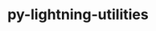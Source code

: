 ---
title: "py-lightning-utilities"
layout: cache
categories: [package, develop]
meta: {"versions": ["0.11.2"], "compilers": ["apple-clang@=15.0.0", "gcc@=11.4.0", "gcc@=13.2.0"], "oss": ["ubuntu22.04", "ubuntu24.04", "ventura"], "platforms": ["darwin", "linux"], "targets": ["aarch64", "neoverse_v1", "x86_64_v3"], "stacks": ["e4s", "e4s-neoverse_v1", "ml-darwin-aarch64-mps", "ml-linux-aarch64-cpu", "ml-linux-aarch64-cuda", "ml-linux-x86_64-cpu", "ml-linux-x86_64-cuda", "root"], "num_specs": 53, "num_specs_by_stack": {"root": 53, "ml-darwin-aarch64-mps": 3, "e4s-neoverse_v1": 3, "e4s": 7, "ml-linux-aarch64-cuda": 20, "ml-linux-aarch64-cpu": 19, "ml-linux-x86_64-cuda": 18, "ml-linux-x86_64-cpu": 20}}
spec_details: [{"hash": "cdjkvqsvzn5r4q3qqzns6o5t7vrzfuca", "compiler": "apple-clang@=15.0.0", "versions": ["0.11.2"], "os": "ventura", "platform": "darwin", "target": "aarch64", "variants": ["build_system=python_pip"], "stacks": ["root", "ml-darwin-aarch64-mps"], "size": "-", "tarball": "https://binaries.spack.io/develop/build_cache/darwin-ventura-aarch64/apple-clang-15.0.0/py-lightning-utilities-0.11.2/darwin-ventura-aarch64-apple-clang-15.0.0-py-lightning-utilities-0.11.2-cdjkvqsvzn5r4q3qqzns6o5t7vrzfuca.spack"}, {"hash": "jlec6q45gqjii64u5poci3oydkhhpioe", "compiler": "apple-clang@=15.0.0", "versions": ["0.11.2"], "os": "ventura", "platform": "darwin", "target": "aarch64", "variants": ["build_system=python_pip"], "stacks": ["root", "ml-darwin-aarch64-mps"], "size": "-", "tarball": "https://binaries.spack.io/develop/build_cache/darwin-ventura-aarch64/apple-clang-15.0.0/py-lightning-utilities-0.11.2/darwin-ventura-aarch64-apple-clang-15.0.0-py-lightning-utilities-0.11.2-jlec6q45gqjii64u5poci3oydkhhpioe.spack"}, {"hash": "bszfdv43uzppx6kj54qban2g7gjsn2qz", "compiler": "apple-clang@=15.0.0", "versions": ["0.11.2"], "os": "ventura", "platform": "darwin", "target": "aarch64", "variants": ["build_system=python_pip"], "stacks": ["root", "ml-darwin-aarch64-mps"], "size": "-", "tarball": "https://binaries.spack.io/develop/build_cache/darwin-ventura-aarch64/apple-clang-15.0.0/py-lightning-utilities-0.11.2/darwin-ventura-aarch64-apple-clang-15.0.0-py-lightning-utilities-0.11.2-bszfdv43uzppx6kj54qban2g7gjsn2qz.spack"}, {"hash": "y662ylpqpnyyqorlqclh3fkjdgy65wc4", "compiler": "gcc@=11.4.0", "versions": ["0.11.2"], "os": "ubuntu22.04", "platform": "linux", "target": "neoverse_v1", "variants": ["build_system=python_pip"], "stacks": ["root", "e4s-neoverse_v1"], "size": "-", "tarball": "https://binaries.spack.io/develop/build_cache/linux-ubuntu22.04-neoverse_v1/gcc-11.4.0/py-lightning-utilities-0.11.2/linux-ubuntu22.04-neoverse_v1-gcc-11.4.0-py-lightning-utilities-0.11.2-y662ylpqpnyyqorlqclh3fkjdgy65wc4.spack"}, {"hash": "nwopvpvthxuxlrs77os6qzrbhvua5lqq", "compiler": "gcc@=11.4.0", "versions": ["0.11.2"], "os": "ubuntu22.04", "platform": "linux", "target": "neoverse_v1", "variants": ["build_system=python_pip"], "stacks": ["root", "e4s-neoverse_v1"], "size": "-", "tarball": "https://binaries.spack.io/develop/build_cache/linux-ubuntu22.04-neoverse_v1/gcc-11.4.0/py-lightning-utilities-0.11.2/linux-ubuntu22.04-neoverse_v1-gcc-11.4.0-py-lightning-utilities-0.11.2-nwopvpvthxuxlrs77os6qzrbhvua5lqq.spack"}, {"hash": "q5bn45rdjfiv52zltpfioqxfqzkfwu2i", "compiler": "gcc@=11.4.0", "versions": ["0.11.2"], "os": "ubuntu22.04", "platform": "linux", "target": "neoverse_v1", "variants": ["build_system=python_pip"], "stacks": ["root", "e4s-neoverse_v1"], "size": "-", "tarball": "https://binaries.spack.io/develop/build_cache/linux-ubuntu22.04-neoverse_v1/gcc-11.4.0/py-lightning-utilities-0.11.2/linux-ubuntu22.04-neoverse_v1-gcc-11.4.0-py-lightning-utilities-0.11.2-q5bn45rdjfiv52zltpfioqxfqzkfwu2i.spack"}, {"hash": "uvyu54u2ons7dofaihk6trqaf5rpmbly", "compiler": "gcc@=11.4.0", "versions": ["0.11.2"], "os": "ubuntu22.04", "platform": "linux", "target": "x86_64_v3", "variants": ["build_system=python_pip"], "stacks": ["e4s", "root"], "size": "-", "tarball": "https://binaries.spack.io/develop/build_cache/linux-ubuntu22.04-x86_64_v3/gcc-11.4.0/py-lightning-utilities-0.11.2/linux-ubuntu22.04-x86_64_v3-gcc-11.4.0-py-lightning-utilities-0.11.2-uvyu54u2ons7dofaihk6trqaf5rpmbly.spack"}, {"hash": "nh7o76edm6gnjpmk6yqfxongr4rmnljz", "compiler": "gcc@=11.4.0", "versions": ["0.11.2"], "os": "ubuntu22.04", "platform": "linux", "target": "x86_64_v3", "variants": ["build_system=python_pip"], "stacks": ["e4s", "root"], "size": "-", "tarball": "https://binaries.spack.io/develop/build_cache/linux-ubuntu22.04-x86_64_v3/gcc-11.4.0/py-lightning-utilities-0.11.2/linux-ubuntu22.04-x86_64_v3-gcc-11.4.0-py-lightning-utilities-0.11.2-nh7o76edm6gnjpmk6yqfxongr4rmnljz.spack"}, {"hash": "rkyr2tuk2jyu2s2maisw6aevuncm3koq", "compiler": "gcc@=11.4.0", "versions": ["0.11.2"], "os": "ubuntu22.04", "platform": "linux", "target": "x86_64_v3", "variants": ["build_system=python_pip"], "stacks": ["e4s", "root"], "size": "-", "tarball": "https://binaries.spack.io/develop/build_cache/linux-ubuntu22.04-x86_64_v3/gcc-11.4.0/py-lightning-utilities-0.11.2/linux-ubuntu22.04-x86_64_v3-gcc-11.4.0-py-lightning-utilities-0.11.2-rkyr2tuk2jyu2s2maisw6aevuncm3koq.spack"}, {"hash": "vcdq7r7y55e73qkdydbjbbylf5fbz67e", "compiler": "gcc@=11.4.0", "versions": ["0.11.2"], "os": "ubuntu22.04", "platform": "linux", "target": "x86_64_v3", "variants": ["build_system=python_pip"], "stacks": ["e4s", "root"], "size": "-", "tarball": "https://binaries.spack.io/develop/build_cache/linux-ubuntu22.04-x86_64_v3/gcc-11.4.0/py-lightning-utilities-0.11.2/linux-ubuntu22.04-x86_64_v3-gcc-11.4.0-py-lightning-utilities-0.11.2-vcdq7r7y55e73qkdydbjbbylf5fbz67e.spack"}, {"hash": "z76atk645l2mmqjndvkfljhikjrgn6bh", "compiler": "gcc@=11.4.0", "versions": ["0.11.2"], "os": "ubuntu22.04", "platform": "linux", "target": "x86_64_v3", "variants": ["build_system=python_pip"], "stacks": ["e4s", "root"], "size": "-", "tarball": "https://binaries.spack.io/develop/build_cache/linux-ubuntu22.04-x86_64_v3/gcc-11.4.0/py-lightning-utilities-0.11.2/linux-ubuntu22.04-x86_64_v3-gcc-11.4.0-py-lightning-utilities-0.11.2-z76atk645l2mmqjndvkfljhikjrgn6bh.spack"}, {"hash": "dzdojyhxsy6i3zdfadcxqij32cwxxjsr", "compiler": "gcc@=11.4.0", "versions": ["0.11.2"], "os": "ubuntu22.04", "platform": "linux", "target": "x86_64_v3", "variants": ["build_system=python_pip"], "stacks": ["e4s", "root"], "size": "-", "tarball": "https://binaries.spack.io/develop/build_cache/linux-ubuntu22.04-x86_64_v3/gcc-11.4.0/py-lightning-utilities-0.11.2/linux-ubuntu22.04-x86_64_v3-gcc-11.4.0-py-lightning-utilities-0.11.2-dzdojyhxsy6i3zdfadcxqij32cwxxjsr.spack"}, {"hash": "pq4mjmi6zljthlf5y63r6aegq4nbhlp6", "compiler": "gcc@=11.4.0", "versions": ["0.11.2"], "os": "ubuntu22.04", "platform": "linux", "target": "x86_64_v3", "variants": ["build_system=python_pip"], "stacks": ["e4s", "root"], "size": "-", "tarball": "https://binaries.spack.io/develop/build_cache/linux-ubuntu22.04-x86_64_v3/gcc-11.4.0/py-lightning-utilities-0.11.2/linux-ubuntu22.04-x86_64_v3-gcc-11.4.0-py-lightning-utilities-0.11.2-pq4mjmi6zljthlf5y63r6aegq4nbhlp6.spack"}, {"hash": "x6zpl6zfieps2sghq5pmp5mxjluyosxf", "compiler": "gcc@=13.2.0", "versions": ["0.11.2"], "os": "ubuntu24.04", "platform": "linux", "target": "aarch64", "variants": ["build_system=python_pip"], "stacks": ["ml-linux-aarch64-cuda", "root", "ml-linux-aarch64-cpu"], "size": "-", "tarball": "https://binaries.spack.io/develop/build_cache/linux-ubuntu24.04-aarch64/gcc-13.2.0/py-lightning-utilities-0.11.2/linux-ubuntu24.04-aarch64-gcc-13.2.0-py-lightning-utilities-0.11.2-x6zpl6zfieps2sghq5pmp5mxjluyosxf.spack"}, {"hash": "ncyt4gdmsnginggnlxganonp4aiduyfu", "compiler": "gcc@=13.2.0", "versions": ["0.11.2"], "os": "ubuntu24.04", "platform": "linux", "target": "aarch64", "variants": ["build_system=python_pip"], "stacks": ["ml-linux-aarch64-cuda", "root", "ml-linux-aarch64-cpu"], "size": "-", "tarball": "https://binaries.spack.io/develop/build_cache/linux-ubuntu24.04-aarch64/gcc-13.2.0/py-lightning-utilities-0.11.2/linux-ubuntu24.04-aarch64-gcc-13.2.0-py-lightning-utilities-0.11.2-ncyt4gdmsnginggnlxganonp4aiduyfu.spack"}, {"hash": "2sjbs44dutdjpr7m27xhlytwl3hi2ol4", "compiler": "gcc@=13.2.0", "versions": ["0.11.2"], "os": "ubuntu24.04", "platform": "linux", "target": "aarch64", "variants": ["build_system=python_pip"], "stacks": ["ml-linux-aarch64-cuda", "root", "ml-linux-aarch64-cpu"], "size": "-", "tarball": "https://binaries.spack.io/develop/build_cache/linux-ubuntu24.04-aarch64/gcc-13.2.0/py-lightning-utilities-0.11.2/linux-ubuntu24.04-aarch64-gcc-13.2.0-py-lightning-utilities-0.11.2-2sjbs44dutdjpr7m27xhlytwl3hi2ol4.spack"}, {"hash": "554jneaiutb3gtdwfoxt5q7gsrcdwk5r", "compiler": "gcc@=13.2.0", "versions": ["0.11.2"], "os": "ubuntu24.04", "platform": "linux", "target": "aarch64", "variants": ["build_system=python_pip"], "stacks": ["ml-linux-aarch64-cuda", "root", "ml-linux-aarch64-cpu"], "size": "-", "tarball": "https://binaries.spack.io/develop/build_cache/linux-ubuntu24.04-aarch64/gcc-13.2.0/py-lightning-utilities-0.11.2/linux-ubuntu24.04-aarch64-gcc-13.2.0-py-lightning-utilities-0.11.2-554jneaiutb3gtdwfoxt5q7gsrcdwk5r.spack"}, {"hash": "zmpueczq5nbnkn2fdezgghvmyfy4xa5q", "compiler": "gcc@=13.2.0", "versions": ["0.11.2"], "os": "ubuntu24.04", "platform": "linux", "target": "aarch64", "variants": ["build_system=python_pip"], "stacks": ["ml-linux-aarch64-cuda", "root", "ml-linux-aarch64-cpu"], "size": "-", "tarball": "https://binaries.spack.io/develop/build_cache/linux-ubuntu24.04-aarch64/gcc-13.2.0/py-lightning-utilities-0.11.2/linux-ubuntu24.04-aarch64-gcc-13.2.0-py-lightning-utilities-0.11.2-zmpueczq5nbnkn2fdezgghvmyfy4xa5q.spack"}, {"hash": "xtoexuwmputm47vylu2vdbdccdpaqdzg", "compiler": "gcc@=13.2.0", "versions": ["0.11.2"], "os": "ubuntu24.04", "platform": "linux", "target": "aarch64", "variants": ["build_system=python_pip"], "stacks": ["ml-linux-aarch64-cuda", "root", "ml-linux-aarch64-cpu"], "size": "-", "tarball": "https://binaries.spack.io/develop/build_cache/linux-ubuntu24.04-aarch64/gcc-13.2.0/py-lightning-utilities-0.11.2/linux-ubuntu24.04-aarch64-gcc-13.2.0-py-lightning-utilities-0.11.2-xtoexuwmputm47vylu2vdbdccdpaqdzg.spack"}, {"hash": "k3a7it2tymwnj7rfpoghczssj6qrmrix", "compiler": "gcc@=13.2.0", "versions": ["0.11.2"], "os": "ubuntu24.04", "platform": "linux", "target": "aarch64", "variants": ["build_system=python_pip"], "stacks": ["ml-linux-aarch64-cuda", "root", "ml-linux-aarch64-cpu"], "size": "-", "tarball": "https://binaries.spack.io/develop/build_cache/linux-ubuntu24.04-aarch64/gcc-13.2.0/py-lightning-utilities-0.11.2/linux-ubuntu24.04-aarch64-gcc-13.2.0-py-lightning-utilities-0.11.2-k3a7it2tymwnj7rfpoghczssj6qrmrix.spack"}, {"hash": "oeo4qoc5raiod4lyfc2xtojim2orlgvx", "compiler": "gcc@=13.2.0", "versions": ["0.11.2"], "os": "ubuntu24.04", "platform": "linux", "target": "aarch64", "variants": ["build_system=python_pip"], "stacks": ["ml-linux-aarch64-cuda", "root", "ml-linux-aarch64-cpu"], "size": "-", "tarball": "https://binaries.spack.io/develop/build_cache/linux-ubuntu24.04-aarch64/gcc-13.2.0/py-lightning-utilities-0.11.2/linux-ubuntu24.04-aarch64-gcc-13.2.0-py-lightning-utilities-0.11.2-oeo4qoc5raiod4lyfc2xtojim2orlgvx.spack"}, {"hash": "lobacsf7uh3vbugj5tnmsxhuyxz33qxi", "compiler": "gcc@=13.2.0", "versions": ["0.11.2"], "os": "ubuntu24.04", "platform": "linux", "target": "aarch64", "variants": ["build_system=python_pip"], "stacks": ["ml-linux-aarch64-cuda", "root", "ml-linux-aarch64-cpu"], "size": "-", "tarball": "https://binaries.spack.io/develop/build_cache/linux-ubuntu24.04-aarch64/gcc-13.2.0/py-lightning-utilities-0.11.2/linux-ubuntu24.04-aarch64-gcc-13.2.0-py-lightning-utilities-0.11.2-lobacsf7uh3vbugj5tnmsxhuyxz33qxi.spack"}, {"hash": "ugyuomyzbfvq6ukexf3sqy36yy35kc3v", "compiler": "gcc@=13.2.0", "versions": ["0.11.2"], "os": "ubuntu24.04", "platform": "linux", "target": "aarch64", "variants": ["build_system=python_pip"], "stacks": ["ml-linux-aarch64-cuda", "root", "ml-linux-aarch64-cpu"], "size": "-", "tarball": "https://binaries.spack.io/develop/build_cache/linux-ubuntu24.04-aarch64/gcc-13.2.0/py-lightning-utilities-0.11.2/linux-ubuntu24.04-aarch64-gcc-13.2.0-py-lightning-utilities-0.11.2-ugyuomyzbfvq6ukexf3sqy36yy35kc3v.spack"}, {"hash": "jctt2p3wnghwtbmxdxyzsjl7bfphsbcl", "compiler": "gcc@=13.2.0", "versions": ["0.11.2"], "os": "ubuntu24.04", "platform": "linux", "target": "aarch64", "variants": ["build_system=python_pip"], "stacks": ["ml-linux-aarch64-cuda", "root", "ml-linux-aarch64-cpu"], "size": "-", "tarball": "https://binaries.spack.io/develop/build_cache/linux-ubuntu24.04-aarch64/gcc-13.2.0/py-lightning-utilities-0.11.2/linux-ubuntu24.04-aarch64-gcc-13.2.0-py-lightning-utilities-0.11.2-jctt2p3wnghwtbmxdxyzsjl7bfphsbcl.spack"}, {"hash": "a2lzo5fkphzqfhoxh33spr7dbbjs5qg6", "compiler": "gcc@=13.2.0", "versions": ["0.11.2"], "os": "ubuntu24.04", "platform": "linux", "target": "aarch64", "variants": ["build_system=python_pip"], "stacks": ["ml-linux-aarch64-cuda", "root", "ml-linux-aarch64-cpu"], "size": "-", "tarball": "https://binaries.spack.io/develop/build_cache/linux-ubuntu24.04-aarch64/gcc-13.2.0/py-lightning-utilities-0.11.2/linux-ubuntu24.04-aarch64-gcc-13.2.0-py-lightning-utilities-0.11.2-a2lzo5fkphzqfhoxh33spr7dbbjs5qg6.spack"}, {"hash": "dp37q7ubjualyvga676zw32p3jccmveh", "compiler": "gcc@=13.2.0", "versions": ["0.11.2"], "os": "ubuntu24.04", "platform": "linux", "target": "aarch64", "variants": ["build_system=python_pip"], "stacks": ["ml-linux-aarch64-cuda", "root", "ml-linux-aarch64-cpu"], "size": "-", "tarball": "https://binaries.spack.io/develop/build_cache/linux-ubuntu24.04-aarch64/gcc-13.2.0/py-lightning-utilities-0.11.2/linux-ubuntu24.04-aarch64-gcc-13.2.0-py-lightning-utilities-0.11.2-dp37q7ubjualyvga676zw32p3jccmveh.spack"}, {"hash": "4cdwqwe3i3p77hm2j3siyyune4jrquzy", "compiler": "gcc@=13.2.0", "versions": ["0.11.2"], "os": "ubuntu24.04", "platform": "linux", "target": "aarch64", "variants": ["build_system=python_pip"], "stacks": ["ml-linux-aarch64-cuda", "root", "ml-linux-aarch64-cpu"], "size": "-", "tarball": "https://binaries.spack.io/develop/build_cache/linux-ubuntu24.04-aarch64/gcc-13.2.0/py-lightning-utilities-0.11.2/linux-ubuntu24.04-aarch64-gcc-13.2.0-py-lightning-utilities-0.11.2-4cdwqwe3i3p77hm2j3siyyune4jrquzy.spack"}, {"hash": "ulsgwg3p6w47pwzbvrdqcvdsc2bpzfhr", "compiler": "gcc@=13.2.0", "versions": ["0.11.2"], "os": "ubuntu24.04", "platform": "linux", "target": "aarch64", "variants": ["build_system=python_pip"], "stacks": ["ml-linux-aarch64-cuda", "root", "ml-linux-aarch64-cpu"], "size": "-", "tarball": "https://binaries.spack.io/develop/build_cache/linux-ubuntu24.04-aarch64/gcc-13.2.0/py-lightning-utilities-0.11.2/linux-ubuntu24.04-aarch64-gcc-13.2.0-py-lightning-utilities-0.11.2-ulsgwg3p6w47pwzbvrdqcvdsc2bpzfhr.spack"}, {"hash": "d5bczqb4dz2qbbfcvlwzvux2qwcl3ix2", "compiler": "gcc@=13.2.0", "versions": ["0.11.2"], "os": "ubuntu24.04", "platform": "linux", "target": "aarch64", "variants": ["build_system=python_pip"], "stacks": ["ml-linux-aarch64-cuda", "root", "ml-linux-aarch64-cpu"], "size": "-", "tarball": "https://binaries.spack.io/develop/build_cache/linux-ubuntu24.04-aarch64/gcc-13.2.0/py-lightning-utilities-0.11.2/linux-ubuntu24.04-aarch64-gcc-13.2.0-py-lightning-utilities-0.11.2-d5bczqb4dz2qbbfcvlwzvux2qwcl3ix2.spack"}, {"hash": "7yri2ewq7z672ox3lhsmm6wenbh5q5gh", "compiler": "gcc@=13.2.0", "versions": ["0.11.2"], "os": "ubuntu24.04", "platform": "linux", "target": "aarch64", "variants": ["build_system=python_pip"], "stacks": ["ml-linux-aarch64-cuda", "root", "ml-linux-aarch64-cpu"], "size": "-", "tarball": "https://binaries.spack.io/develop/build_cache/linux-ubuntu24.04-aarch64/gcc-13.2.0/py-lightning-utilities-0.11.2/linux-ubuntu24.04-aarch64-gcc-13.2.0-py-lightning-utilities-0.11.2-7yri2ewq7z672ox3lhsmm6wenbh5q5gh.spack"}, {"hash": "foey64a6gkwvniyliujdy7o5o2mivqiz", "compiler": "gcc@=13.2.0", "versions": ["0.11.2"], "os": "ubuntu24.04", "platform": "linux", "target": "aarch64", "variants": ["build_system=python_pip"], "stacks": ["ml-linux-aarch64-cuda", "root", "ml-linux-aarch64-cpu"], "size": "-", "tarball": "https://binaries.spack.io/develop/build_cache/linux-ubuntu24.04-aarch64/gcc-13.2.0/py-lightning-utilities-0.11.2/linux-ubuntu24.04-aarch64-gcc-13.2.0-py-lightning-utilities-0.11.2-foey64a6gkwvniyliujdy7o5o2mivqiz.spack"}, {"hash": "t24zdqqhazi4tbvq3xn7imeeuuyf3huc", "compiler": "gcc@=13.2.0", "versions": ["0.11.2"], "os": "ubuntu24.04", "platform": "linux", "target": "aarch64", "variants": ["build_system=python_pip"], "stacks": ["ml-linux-aarch64-cuda", "root", "ml-linux-aarch64-cpu"], "size": "-", "tarball": "https://binaries.spack.io/develop/build_cache/linux-ubuntu24.04-aarch64/gcc-13.2.0/py-lightning-utilities-0.11.2/linux-ubuntu24.04-aarch64-gcc-13.2.0-py-lightning-utilities-0.11.2-t24zdqqhazi4tbvq3xn7imeeuuyf3huc.spack"}, {"hash": "pbl54mlcufw5qadq57hbpfu5bfdmnsdb", "compiler": "gcc@=13.2.0", "versions": ["0.11.2"], "os": "ubuntu24.04", "platform": "linux", "target": "aarch64", "variants": ["build_system=python_pip"], "stacks": ["root", "ml-linux-aarch64-cuda"], "size": "-", "tarball": "https://binaries.spack.io/develop/build_cache/linux-ubuntu24.04-aarch64/gcc-13.2.0/py-lightning-utilities-0.11.2/linux-ubuntu24.04-aarch64-gcc-13.2.0-py-lightning-utilities-0.11.2-pbl54mlcufw5qadq57hbpfu5bfdmnsdb.spack"}, {"hash": "32nvdufq6qbg4z6wsotiv2q5l4utu2o3", "compiler": "gcc@=13.2.0", "versions": ["0.11.2"], "os": "ubuntu24.04", "platform": "linux", "target": "x86_64_v3", "variants": ["build_system=python_pip"], "stacks": ["ml-linux-x86_64-cuda", "root", "ml-linux-x86_64-cpu"], "size": "-", "tarball": "https://binaries.spack.io/develop/build_cache/linux-ubuntu24.04-x86_64_v3/gcc-13.2.0/py-lightning-utilities-0.11.2/linux-ubuntu24.04-x86_64_v3-gcc-13.2.0-py-lightning-utilities-0.11.2-32nvdufq6qbg4z6wsotiv2q5l4utu2o3.spack"}, {"hash": "oponj4cilynajrysp7odpae44etum22o", "compiler": "gcc@=13.2.0", "versions": ["0.11.2"], "os": "ubuntu24.04", "platform": "linux", "target": "x86_64_v3", "variants": ["build_system=python_pip"], "stacks": ["ml-linux-x86_64-cuda", "root", "ml-linux-x86_64-cpu"], "size": "-", "tarball": "https://binaries.spack.io/develop/build_cache/linux-ubuntu24.04-x86_64_v3/gcc-13.2.0/py-lightning-utilities-0.11.2/linux-ubuntu24.04-x86_64_v3-gcc-13.2.0-py-lightning-utilities-0.11.2-oponj4cilynajrysp7odpae44etum22o.spack"}, {"hash": "jmgqay7vtfuvrchidtpryhcynedlaufo", "compiler": "gcc@=13.2.0", "versions": ["0.11.2"], "os": "ubuntu24.04", "platform": "linux", "target": "x86_64_v3", "variants": ["build_system=python_pip"], "stacks": ["ml-linux-x86_64-cuda", "root", "ml-linux-x86_64-cpu"], "size": "-", "tarball": "https://binaries.spack.io/develop/build_cache/linux-ubuntu24.04-x86_64_v3/gcc-13.2.0/py-lightning-utilities-0.11.2/linux-ubuntu24.04-x86_64_v3-gcc-13.2.0-py-lightning-utilities-0.11.2-jmgqay7vtfuvrchidtpryhcynedlaufo.spack"}, {"hash": "igl5lhpgagiysikd6gl2teirbttpn4jw", "compiler": "gcc@=13.2.0", "versions": ["0.11.2"], "os": "ubuntu24.04", "platform": "linux", "target": "x86_64_v3", "variants": ["build_system=python_pip"], "stacks": ["ml-linux-x86_64-cuda", "root", "ml-linux-x86_64-cpu"], "size": "-", "tarball": "https://binaries.spack.io/develop/build_cache/linux-ubuntu24.04-x86_64_v3/gcc-13.2.0/py-lightning-utilities-0.11.2/linux-ubuntu24.04-x86_64_v3-gcc-13.2.0-py-lightning-utilities-0.11.2-igl5lhpgagiysikd6gl2teirbttpn4jw.spack"}, {"hash": "kbbrkqhfvaoikv3lfb7vs3krhehy4ht2", "compiler": "gcc@=13.2.0", "versions": ["0.11.2"], "os": "ubuntu24.04", "platform": "linux", "target": "x86_64_v3", "variants": ["build_system=python_pip"], "stacks": ["ml-linux-x86_64-cuda", "root", "ml-linux-x86_64-cpu"], "size": "-", "tarball": "https://binaries.spack.io/develop/build_cache/linux-ubuntu24.04-x86_64_v3/gcc-13.2.0/py-lightning-utilities-0.11.2/linux-ubuntu24.04-x86_64_v3-gcc-13.2.0-py-lightning-utilities-0.11.2-kbbrkqhfvaoikv3lfb7vs3krhehy4ht2.spack"}, {"hash": "vhl56u5x7cc6a52psguxferzh3ttvs7g", "compiler": "gcc@=13.2.0", "versions": ["0.11.2"], "os": "ubuntu24.04", "platform": "linux", "target": "x86_64_v3", "variants": ["build_system=python_pip"], "stacks": ["root", "ml-linux-x86_64-cpu"], "size": "-", "tarball": "https://binaries.spack.io/develop/build_cache/linux-ubuntu24.04-x86_64_v3/gcc-13.2.0/py-lightning-utilities-0.11.2/linux-ubuntu24.04-x86_64_v3-gcc-13.2.0-py-lightning-utilities-0.11.2-vhl56u5x7cc6a52psguxferzh3ttvs7g.spack"}, {"hash": "n53yuyaj4hapg3ihjwoz4xin46ar6hon", "compiler": "gcc@=13.2.0", "versions": ["0.11.2"], "os": "ubuntu24.04", "platform": "linux", "target": "x86_64_v3", "variants": ["build_system=python_pip"], "stacks": ["ml-linux-x86_64-cuda", "root", "ml-linux-x86_64-cpu"], "size": "-", "tarball": "https://binaries.spack.io/develop/build_cache/linux-ubuntu24.04-x86_64_v3/gcc-13.2.0/py-lightning-utilities-0.11.2/linux-ubuntu24.04-x86_64_v3-gcc-13.2.0-py-lightning-utilities-0.11.2-n53yuyaj4hapg3ihjwoz4xin46ar6hon.spack"}, {"hash": "yepkkc2qzjolsbgixsqzdorsb2cig5bo", "compiler": "gcc@=13.2.0", "versions": ["0.11.2"], "os": "ubuntu24.04", "platform": "linux", "target": "x86_64_v3", "variants": ["build_system=python_pip"], "stacks": ["ml-linux-x86_64-cuda", "root", "ml-linux-x86_64-cpu"], "size": "-", "tarball": "https://binaries.spack.io/develop/build_cache/linux-ubuntu24.04-x86_64_v3/gcc-13.2.0/py-lightning-utilities-0.11.2/linux-ubuntu24.04-x86_64_v3-gcc-13.2.0-py-lightning-utilities-0.11.2-yepkkc2qzjolsbgixsqzdorsb2cig5bo.spack"}, {"hash": "eiuqcsq3hq5ulyq4uriw4m6aujob2qwy", "compiler": "gcc@=13.2.0", "versions": ["0.11.2"], "os": "ubuntu24.04", "platform": "linux", "target": "x86_64_v3", "variants": ["build_system=python_pip"], "stacks": ["ml-linux-x86_64-cuda", "root", "ml-linux-x86_64-cpu"], "size": "-", "tarball": "https://binaries.spack.io/develop/build_cache/linux-ubuntu24.04-x86_64_v3/gcc-13.2.0/py-lightning-utilities-0.11.2/linux-ubuntu24.04-x86_64_v3-gcc-13.2.0-py-lightning-utilities-0.11.2-eiuqcsq3hq5ulyq4uriw4m6aujob2qwy.spack"}, {"hash": "cbewu35omigmisokv242wz7xkvfh34od", "compiler": "gcc@=13.2.0", "versions": ["0.11.2"], "os": "ubuntu24.04", "platform": "linux", "target": "x86_64_v3", "variants": ["build_system=python_pip"], "stacks": ["ml-linux-x86_64-cuda", "root", "ml-linux-x86_64-cpu"], "size": "-", "tarball": "https://binaries.spack.io/develop/build_cache/linux-ubuntu24.04-x86_64_v3/gcc-13.2.0/py-lightning-utilities-0.11.2/linux-ubuntu24.04-x86_64_v3-gcc-13.2.0-py-lightning-utilities-0.11.2-cbewu35omigmisokv242wz7xkvfh34od.spack"}, {"hash": "mn43pjjgpkss7cshkhp7tt5kkvq7ox54", "compiler": "gcc@=13.2.0", "versions": ["0.11.2"], "os": "ubuntu24.04", "platform": "linux", "target": "x86_64_v3", "variants": ["build_system=python_pip"], "stacks": ["ml-linux-x86_64-cuda", "root", "ml-linux-x86_64-cpu"], "size": "-", "tarball": "https://binaries.spack.io/develop/build_cache/linux-ubuntu24.04-x86_64_v3/gcc-13.2.0/py-lightning-utilities-0.11.2/linux-ubuntu24.04-x86_64_v3-gcc-13.2.0-py-lightning-utilities-0.11.2-mn43pjjgpkss7cshkhp7tt5kkvq7ox54.spack"}, {"hash": "ynp3frtzpxxez6sbreqlynas7dmprj2n", "compiler": "gcc@=13.2.0", "versions": ["0.11.2"], "os": "ubuntu24.04", "platform": "linux", "target": "x86_64_v3", "variants": ["build_system=python_pip"], "stacks": ["ml-linux-x86_64-cuda", "root", "ml-linux-x86_64-cpu"], "size": "-", "tarball": "https://binaries.spack.io/develop/build_cache/linux-ubuntu24.04-x86_64_v3/gcc-13.2.0/py-lightning-utilities-0.11.2/linux-ubuntu24.04-x86_64_v3-gcc-13.2.0-py-lightning-utilities-0.11.2-ynp3frtzpxxez6sbreqlynas7dmprj2n.spack"}, {"hash": "5buhlyyw2hxiejoink3ty6cmdpgbw6uo", "compiler": "gcc@=13.2.0", "versions": ["0.11.2"], "os": "ubuntu24.04", "platform": "linux", "target": "x86_64_v3", "variants": ["build_system=python_pip"], "stacks": ["ml-linux-x86_64-cuda", "root", "ml-linux-x86_64-cpu"], "size": "-", "tarball": "https://binaries.spack.io/develop/build_cache/linux-ubuntu24.04-x86_64_v3/gcc-13.2.0/py-lightning-utilities-0.11.2/linux-ubuntu24.04-x86_64_v3-gcc-13.2.0-py-lightning-utilities-0.11.2-5buhlyyw2hxiejoink3ty6cmdpgbw6uo.spack"}, {"hash": "ybpqgnxctar7kke275ntj22wdc7ceikw", "compiler": "gcc@=13.2.0", "versions": ["0.11.2"], "os": "ubuntu24.04", "platform": "linux", "target": "x86_64_v3", "variants": ["build_system=python_pip"], "stacks": ["ml-linux-x86_64-cuda", "root", "ml-linux-x86_64-cpu"], "size": "-", "tarball": "https://binaries.spack.io/develop/build_cache/linux-ubuntu24.04-x86_64_v3/gcc-13.2.0/py-lightning-utilities-0.11.2/linux-ubuntu24.04-x86_64_v3-gcc-13.2.0-py-lightning-utilities-0.11.2-ybpqgnxctar7kke275ntj22wdc7ceikw.spack"}, {"hash": "ojbaxcsvevmplov5f6ypvkybpnnugsq5", "compiler": "gcc@=13.2.0", "versions": ["0.11.2"], "os": "ubuntu24.04", "platform": "linux", "target": "x86_64_v3", "variants": ["build_system=python_pip"], "stacks": ["ml-linux-x86_64-cuda", "root", "ml-linux-x86_64-cpu"], "size": "-", "tarball": "https://binaries.spack.io/develop/build_cache/linux-ubuntu24.04-x86_64_v3/gcc-13.2.0/py-lightning-utilities-0.11.2/linux-ubuntu24.04-x86_64_v3-gcc-13.2.0-py-lightning-utilities-0.11.2-ojbaxcsvevmplov5f6ypvkybpnnugsq5.spack"}, {"hash": "vrcni5ttsad6zuh73vz64okldjn72xla", "compiler": "gcc@=13.2.0", "versions": ["0.11.2"], "os": "ubuntu24.04", "platform": "linux", "target": "x86_64_v3", "variants": ["build_system=python_pip"], "stacks": ["ml-linux-x86_64-cuda", "root", "ml-linux-x86_64-cpu"], "size": "-", "tarball": "https://binaries.spack.io/develop/build_cache/linux-ubuntu24.04-x86_64_v3/gcc-13.2.0/py-lightning-utilities-0.11.2/linux-ubuntu24.04-x86_64_v3-gcc-13.2.0-py-lightning-utilities-0.11.2-vrcni5ttsad6zuh73vz64okldjn72xla.spack"}, {"hash": "ozltk2typmult3r6i4ia35byujzen35p", "compiler": "gcc@=13.2.0", "versions": ["0.11.2"], "os": "ubuntu24.04", "platform": "linux", "target": "x86_64_v3", "variants": ["build_system=python_pip"], "stacks": ["ml-linux-x86_64-cuda", "root", "ml-linux-x86_64-cpu"], "size": "-", "tarball": "https://binaries.spack.io/develop/build_cache/linux-ubuntu24.04-x86_64_v3/gcc-13.2.0/py-lightning-utilities-0.11.2/linux-ubuntu24.04-x86_64_v3-gcc-13.2.0-py-lightning-utilities-0.11.2-ozltk2typmult3r6i4ia35byujzen35p.spack"}, {"hash": "br6z7r5e6mkfl2zxuysqbrlojjy24evf", "compiler": "gcc@=13.2.0", "versions": ["0.11.2"], "os": "ubuntu24.04", "platform": "linux", "target": "x86_64_v3", "variants": ["build_system=python_pip"], "stacks": ["ml-linux-x86_64-cuda", "root", "ml-linux-x86_64-cpu"], "size": "-", "tarball": "https://binaries.spack.io/develop/build_cache/linux-ubuntu24.04-x86_64_v3/gcc-13.2.0/py-lightning-utilities-0.11.2/linux-ubuntu24.04-x86_64_v3-gcc-13.2.0-py-lightning-utilities-0.11.2-br6z7r5e6mkfl2zxuysqbrlojjy24evf.spack"}, {"hash": "ihp4sosd7qz6kkqqfulkae7ki22tkjy4", "compiler": "gcc@=13.2.0", "versions": ["0.11.2"], "os": "ubuntu24.04", "platform": "linux", "target": "x86_64_v3", "variants": ["build_system=python_pip"], "stacks": ["ml-linux-x86_64-cuda", "root", "ml-linux-x86_64-cpu"], "size": "-", "tarball": "https://binaries.spack.io/develop/build_cache/linux-ubuntu24.04-x86_64_v3/gcc-13.2.0/py-lightning-utilities-0.11.2/linux-ubuntu24.04-x86_64_v3-gcc-13.2.0-py-lightning-utilities-0.11.2-ihp4sosd7qz6kkqqfulkae7ki22tkjy4.spack"}, {"hash": "l36ke4qcm2ts3aswqts4bhbd7tidn3ex", "compiler": "gcc@=13.2.0", "versions": ["0.11.2"], "os": "ubuntu24.04", "platform": "linux", "target": "x86_64_v3", "variants": ["build_system=python_pip"], "stacks": ["root", "ml-linux-x86_64-cpu"], "size": "-", "tarball": "https://binaries.spack.io/develop/build_cache/linux-ubuntu24.04-x86_64_v3/gcc-13.2.0/py-lightning-utilities-0.11.2/linux-ubuntu24.04-x86_64_v3-gcc-13.2.0-py-lightning-utilities-0.11.2-l36ke4qcm2ts3aswqts4bhbd7tidn3ex.spack"}]
---